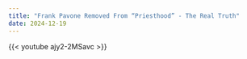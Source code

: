 ```yaml
---
title: "Frank Pavone Removed From “Priesthood” - The Real Truth"
date: 2024-12-19
---
```


{{< youtube ajy2-2MSavc >}}
